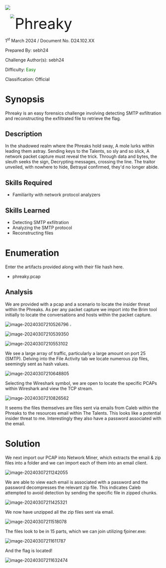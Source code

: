 ![](Assets/Images/banner.png)

<img src='Assets/Images/htb.png' style='margin-left: 20px; zoom: 80%;' align=left /> <font size='10'>Phreaky</font>

1<sup>st</sup> March 2024 / Document No. D24.102.XX

Prepared By: sebh24

Challenge Author(s): sebh24

Difficulty: <font color=green>Easy</font>

Classification: Official

# Synopsis

Phreaky is an easy forensics challenge involving detecting SMTP exfiltration and reconstructing the exfiltrated file to retrieve the flag.

## Description

In the shadowed realm where the Phreaks hold sway, A mole lurks within leading them astray. Sending keys to the Talents, so sly and so slick, A network packet capture must reveal the trick. Through data and bytes, the sleuth seeks the sign, Decrypting messages, crossing the line. The traitor unveiled, with nowhere to hide, Betrayal confirmed, they'd no longer abide.

## Skills Required

* Familiarity with network protocol analyzers

## Skills Learned

* Detecting SMTP exfiltration
* Analyzing the SMTP protocol
* Reconstructing files

# Enumeration

Enter the artifacts provided along with their file hash here. 

- phreaky.pcap

## Analysis

We are provided with a pcap and a scenario to locate the insider threat within the Phreaks. As per any packet capture we import into the Brim tool initially to locate the conversations and hosts within the packet capture. 

![image-20240307210526796](./assets/image-20240307210526796.png)
<img src='assets/image-20240307210526796.png' style='zoom: 30%;'/>


![image-20240307210539350](./assets/image-20240307210539350.png)

![image-20240307210553102](./assets/image-20240307210553102.png)

We see a large array of traffic, particularly a large amount on port 25 (SMTP). Delving into the File Activity tab we locate numerous zip files, seemingly sent as hash values. 

![image-20240307210648805](./assets/image-20240307210648805.png)

Selecting the Wireshark symbol, we are open to locate the specific PCAPs within Wireshark and view the TCP stream. 

![image-20240307210826562](./assets/image-20240307210826562.png)

It seems the files themselves are files sent via emails from Caleb within the Phreaks to the resources email within The Talents. This looks like a potential insider threat to me. Interestingly they also have a password associated with the email. 

# Solution

We next import our PCAP into Network Miner, which extracts the email & zip files into a folder and we can import each of them into an email client. 

![image-20240307211242055](./assets/image-20240307211242055.png)

We are able to view each email is associated with a password and the password decompresses the relevant zip file. This indicates Caleb attempted to avoid detection by sending the specific file in zipped chunks. 

![image-20240307211425321](./assets/image-20240307211425321.png)

We now have unzipped all the zip files sent via email. 

![image-20240307211518078](./assets/image-20240307211518078.png)

The files look to be in 15 parts, which we can join utilizing fjoiner.exe:

![image-20240307211611787](./assets/image-20240307211611787.png)

And the flag is located!

![image-20240307211632474](./assets/image-20240307211632474.png)
